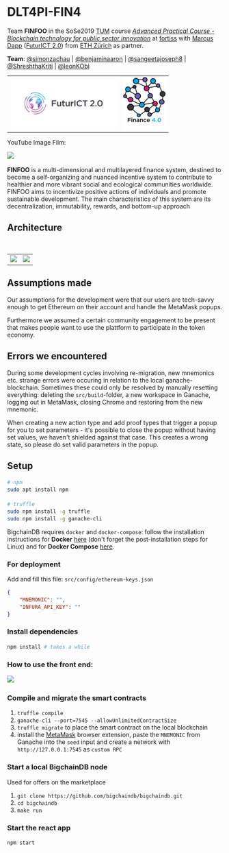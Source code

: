 # DLT4PI-FIN4
Team **FINFOO** in the SoSe2019 [TUM](https://www.tum.de/) course [*Advanced Practical Course - Blockchain technology for public sector innovation*](https://campus.tum.de/tumonline/wbLv.wbShowLVDetail?pStpSpNr=950404716&pSpracheNr=2) at [fortiss](https://www.fortiss.org/) with [Marcus Dapp](http://digisus.com/) ([FuturICT 2.0](https://futurict2.eu/)) from [ETH Zürich](https://www.ethz.ch/) as partner.

**Team**: [@simonzachau](https://github.com/simonzachau) | [@benjaminaaron](https://github.com/benjaminaaron) |  [@sangeetajoseph8](https://github.com/sangeetajoseph8) | [@ShreshthaKriti](https://github.com/ShreshthaKriti) | [@leonKObi](https://github.com/leonKObi)

<table border="0"><tr><td>
<a href="https://futurict2.eu/"><img src="public/project-logos/FuturICT2_logo_on_white.png" width="250" ></a></td>
<td>
<img src="public/project-logos/Fin4_logo_on_white.jpg" width="100">
</td></tr></table>

YouTube Image Film:

[![](http://img.youtube.com/vi/oNlKdHjvExo/0.jpg)](http://www.youtube.com/watch?v=oNlKdHjvExo "Finance 4.0")

**FINFOO** is a multi-dimensional and multilayered finance system, destined to become a self-organizing and nuanced incentive system to contribute to healthier and more vibrant social and ecological communities worldwide. FINFOO aims to incentivize positive actions of individuals and promote sustainable development. The main characteristics of this system are its decentralization, immutability, rewards, and bottom-up approach

## Architecture

<table border="0"><tr>
<td><img src="https://user-images.githubusercontent.com/5141792/61829156-9f107b00-ae68-11e9-8ab7-6800f249caf8.png" width="500" ></a></td>
<br/>
<td><img src="https://user-images.githubusercontent.com/5141792/61829167-a3d52f00-ae68-11e9-98ef-76878f39d2d8.png" width="500" ></a></td>
</table>

## Assumptions made

Our assumptions for the development were that our users are tech-savvy enough to get Ethereum on their account and handle the MetaMask popups.

Furthermore we assumed a certain community engagement to be present that makes people want to use the plattform to participate in the token economy.

## Errors we encountered

During some development cycles involving re-migration, new mnemonics etc. strange errors were occuring in relation to the local ganache-blockchain. Sometimes these could only be resolved by manually resetting everything: deleting the `src/build`-folder, a new workspace in Ganache, logging out in MetaMask, closing Chrome and restoring from the new mnemonic.

When creating a new action type and add proof types that trigger a popup for you to set parameters - it's possible to close the popup without having set values, we haven't shielded against that case. This creates a wrong state, so please do set valid parameters in the popup.

## Setup

```sh
# npm
sudo apt install npm

# truffle
sudo npm install -g truffle
sudo npm install -g ganache-cli
```

BigchainDB requires `docker` and `docker-compose`: follow the installation instructions for **Docker** [here](https://docs.docker.com/engine/installation/) (don't forget the post-installation steps for Linux) and for **Docker Compose** [here](https://docs.docker.com/compose/install/).

### For deployment
Add and fill this file: `src/config/ethereum-keys.json`
```json
{
    "MNEMONIC": "",
    "INFURA_API_KEY": ""
}
```

### Install dependencies
```sh
npm install # takes a while
```

### How to use the front end:

[![](https://img.youtube.com/vi/suODLSig1sA/0.jpg)](https://youtu.be/suODLSig1sA)

### Compile and migrate the smart contracts

1. `truffle compile`
2. `ganache-cli --port=7545 --allowUnlimitedContractSize`
3. `truffle migrate` to place the smart contract on the local blockchain
4. install the [MetaMask](https://metamask.io/) browser extension, paste the `MNEMONIC` from Ganache into the `seed` input and create a network with `http://127.0.0.1:7545` as `custom RPC`

### Start a local BigchainDB node
Used for offers on the marketplace

1. `git clone https://github.com/bigchaindb/bigchaindb.git`
2. `cd bigchaindb`
3. `make run`

### Start the react app
```sh
npm start
```
